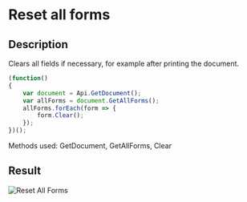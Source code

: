 # Reset all forms

## Description

Clears all fields if necessary, for example after printing the document.

<!-- This code snippet is shown in the screenshot. -->

<!-- eslint-skip -->

```ts
(function()
{
    var document = Api.GetDocument();
    var allForms = document.GetAllForms();
    allForms.forEach(form => {
        form.Clear();
    });
})();
```

Methods used: GetDocument, GetAllForms, Clear

## Result

<!-- imgpath -->

![Reset All Forms](/assets/images/plugins/reset-all-forms.png)

